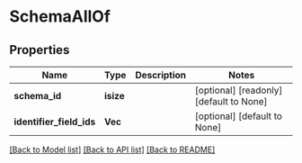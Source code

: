 # SchemaAllOf

## Properties
Name | Type | Description | Notes
------------ | ------------- | ------------- | -------------
**schema_id** | **isize** |  | [optional] [readonly] [default to None]
**identifier_field_ids** | **Vec<i32>** |  | [optional] [default to None]

[[Back to Model list]](../README.md#documentation-for-models) [[Back to API list]](../README.md#documentation-for-api-endpoints) [[Back to README]](../README.md)


